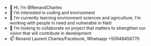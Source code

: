 - 👋 Hi, I’m @RenandCharles
- 👀 I’m interested in coding and environment
- 🌱 I’m currently learning environment sciences and agriculture, I'm working with people in need and vulnerable in Haiti
- 💞️ I’m looking to collaborate on project that matters to strengthen our vision that will contribute in development
- 📫 Renand Laurent Charles/Facebook, Whatsapp +50948458770

<!---
RenandCharles/RenandCharles is a ✨ special ✨ repository because its `README.md` (this file) appears on your GitHub profile.
You can click the Preview link to take a look at your changes.
--->
